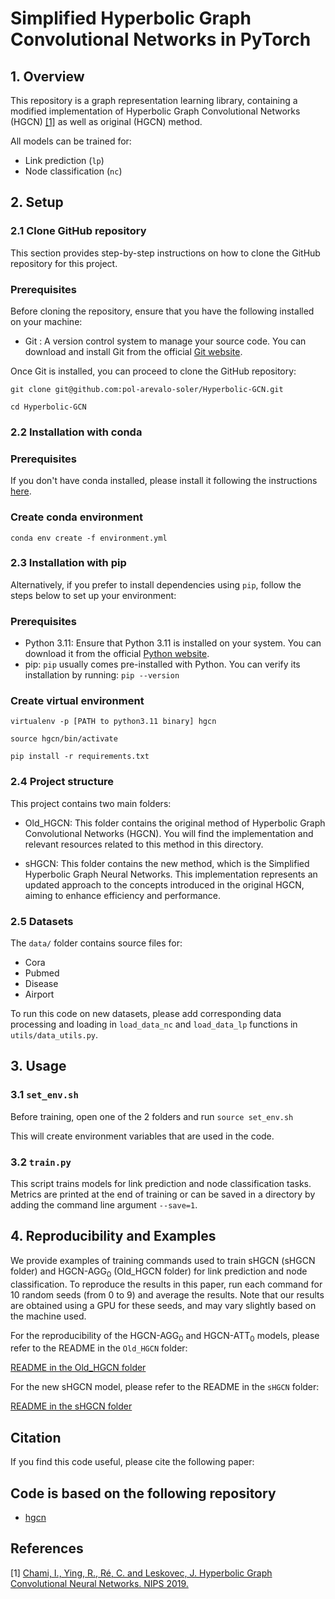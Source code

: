 # Simplified Hyperbolic Graph Convolutional Networks in PyTorch

## 1. Overview

This repository is a graph representation learning library, containing a modified implementation of Hyperbolic Graph Convolutional Networks (HGCN) [[1]](https://proceedings.neurips.cc/paper_files/paper/2019/file/0415740eaa4d9decbc8da001d3fd805f-Paper.pdf) as well as  original (HGCN) method.
  
All models can be trained for:

* Link prediction (```lp```)
* Node classification (```nc```)

## 2. Setup

### 2.1 Clone GitHub repository

This section provides step-by-step instructions on how to clone the GitHub repository for this project.

### Prerequisites

Before cloning the repository, ensure that you have the following installed on your machine:

* Git : A version control system to manage your source code. You can download and install Git from the official [Git website](https://git-scm.com/downloads).

Once Git is installed, you can proceed to clone the GitHub repository:

```git clone git@github.com:pol-arevalo-soler/Hyperbolic-GCN.git```

```cd Hyperbolic-GCN```

### 2.2 Installation with conda

### Prerequisites

If you don't have conda installed, please install it following the instructions [here](https://conda.io/projects/conda/en/latest/user-guide/install/index.html).

### Create conda environment

```conda env create -f environment.yml```

### 2.3 Installation with pip

Alternatively, if you prefer to install dependencies using `pip`, follow the steps below to set up your environment:

<!-- markdownlint-disable-file MD024 -->
### Prerequisites
<!-- markdownlint-enable -->

* Python 3.11: Ensure that Python 3.11 is installed on your system. You can download it from the official [Python website](https://www.python.org/downloads/).
* pip: `pip` usually comes pre-installed with Python. You can verify its installation by running:
  ```pip --version```

### Create virtual environment

```virtualenv -p [PATH to python3.11 binary] hgcn```

```source hgcn/bin/activate```

```pip install -r requirements.txt```

### 2.4 Project structure

This project contains two main folders:

* Old_HGCN: This folder contains the original method of Hyperbolic Graph Convolutional Networks (HGCN). You will find the implementation and relevant resources related to this method in this directory.

* sHGCN: This folder contains the new method, which is the Simplified Hyperbolic Graph Neural Networks. This implementation represents an updated approach to the concepts introduced in the original HGCN, aiming to enhance efficiency and performance.

### 2.5 Datasets

The ```data/``` folder contains source files for:

* Cora
* Pubmed
* Disease
* Airport

To run this code on new datasets, please add corresponding data processing and loading in ```load_data_nc``` and ```load_data_lp``` functions in ```utils/data_utils.py```.

## 3. Usage

### 3.1 ```set_env.sh```

Before training, open one of the 2 folders and run  ```source set_env.sh```

This will create environment variables that are used in the code.

### 3.2  ```train.py```

This script trains models for link prediction and node classification tasks.
Metrics are printed at the end of training or can be saved in a directory by adding the command line argument ```--save=1```.

## 4. Reproducibility and Examples

We provide examples of training commands used to train sHGCN (sHGCN folder) and HGCN-AGG<sub>0</sub> (Old_HGCN folder) for link prediction and node classification. To reproduce the results in this paper, run each command for 10 random seeds (from 0 to 9) and average the results. Note that our results are obtained using a GPU for these seeds, and may vary slightly based on the machine used.

For the reproducibility of the HGCN-AGG<sub>0</sub> and HGCN-ATT<sub>0</sub> models, please refer to the README in the `Old_HGCN` folder:

[README in the Old_HGCN folder](Old_HGCN/README.md)

For the new sHGCN model, please refer to the README in the `sHGCN` folder:

[README in the sHGCN folder](sHGCN/README.md)

## Citation

If you find this code useful, please cite the following paper:

## Code is based on the following repository

* [hgcn](https://github.com/HazyResearch/hgcn/tree/master)

## References

[1] [Chami, I., Ying, R., Ré, C. and Leskovec, J. Hyperbolic Graph Convolutional Neural Networks. NIPS 2019.](http://web.stanford.edu/~chami/files/hgcn.pdf)
